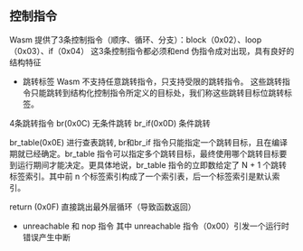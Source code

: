 ## 控制指令

Wasm 提供了3条控制指令（顺序、循环、分支）：block（0x02）、loop（0x03）、if（0x04）
这3条控制指令都必须和end 伪指令成对出现，具有良好的结构特征

* 跳转标签
Wasm 不支持任意跳转指令，只支持受限的跳转指令。
这些跳转指令只能跳转到结构化控制指令所定义的目标处，我们称这些跳转目标位跳转标签。

4条跳转指令
br(0x0C) 无条件跳转
br_if(0x0D) 条件跳转

br_table(0x0E) 进行查表跳转, br和br_if 指令只能指定一个跳转目标，且在编译期就已经确定。br_table 指令可以指定多个跳转目标，最终使用哪个跳转目标要到运行期间才能决定。更具体地说，br_table 指令的立即数给定了 N + 1 个跳转标签索引。其中前 n 个标签索引构成了一个索引表，后一个标签索引是默认索引。

return (0x0F) 直接跳出最外层循环（导致函数返回）

* unreachable 和 nop 指令
其中 unreachable 指令（0x00）引发一个运行时错误产生中断

